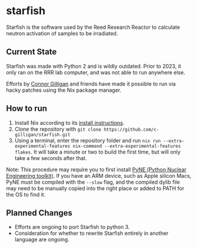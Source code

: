 # starfish
Starfish is the software used by the Reed Research Reactor to calculate neutron activation of samples to be irradiated. 

## Current State 
Starfish was made with Python 2 and is wildly outdated. Prior to 2023, it only ran on the RRR lab computer, and was not able to run anywhere else. 

Efforts by [Connor Gilligan](https://github.com/c-gilligan/) and friends have made it possible to run via hacky patches using the Nix package manager. 

## How to run 
1. Install Nix according to its [install instructions](https://nix.dev/install-nix).
2. Clone the repository with `git clone https://github.com/c-gilligan/starfish.git`
3. Using a terminal, enter the repository folder and run `nix run --extra-experimental-features nix-command --extra-experimental-features flakes`. It will take a minute or two to build the first time, but will only take a few seconds after that.

Note: This procedure may require you to first install [PyNE (Python Nuclear Engineering toolkit)](https://github.com/pyne/pyne). If you have an ARM device, such as Apple silicon Macs, PyNE must be compiled with the `--slow` flag, and the compiled dylib file may need to be manually copied into the right place or added to PATH for the OS to find it. 

## Planned Changes 
- Efforts are ongoing to port Starfish to python 3.
- Consideration for whether to rewrite Starfish entirely in another language are ongoing. 
